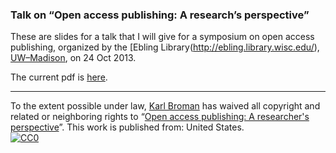 ### Talk on &ldquo;Open access publishing: A research&rsquo;s perspective&rdquo;


These are slides for a talk that I will give for a symposium on open
access publishing, organized by the 
[Ebling Library\(http://ebling.library.wisc.edu/),
[UW&ndash;Madison](http://www.wisc.edu), on 24 Oct 2013.

The current pdf is [here](http://www.biostat.wisc.edu/~kbroman/presentations/openaccess.pdf).

<hr/>

To the extent possible under law,
[Karl Broman](http://github.com/kbroman)
has waived all copyright and related or neighboring rights to
&ldquo;[Open access publishing: A researcher's perspective](http://github.com/kbroman/Talk_OpenAccess)&rdquo;.
This work is published from: United States.
<br/>
[![CC0](http://i.creativecommons.org/p/zero/1.0/88x31.png)](http://creativecommons.org/publicdomain/zero/1.0/)
